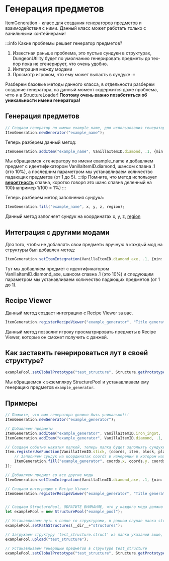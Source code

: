 # Генерация предметов

ItemGeneration - класс для создания генераторов предметов и взаимодействия с ними.
Данный класс может работать только с ванильными контейнерами!

:::info Какие проблемы решает генератор предметов?

1. Известная раньше проблема, это пустые сундуки в структурах,  DungeonUtility будет по умолчанию генерировать предметы до тех-пор пока не сгенерирует, что очень удобно.
2. Интеграция между модами
3. Просмотр игроком, что ему может выпасть в сундуке
:::

Разберем базовые методы данного класса, в отдельности разберем создание генератора, на данный момент содержится даже проблема, чтто и в StructureLoader!
**Поэтому очень важно позаботиться об уникальности имени генератора!**

## Генерация предметов

```ts
// Создаем генератор по имени example_name, для использования генератора всегда будет необходимо использовать его
ItemGeneration.newGenerator("example_name");
```

Теперь разберем данный метод:

```ts
ItemGeneration.addItem("example_name", VanillaItemID.diamond, .1, {min: 1, max: 5});
```

Мы обращаемся к генератору по имени example_name и добавляем предмет с идентификатором VanillaItemID.diamond, шансом спавна .1 (это 10%), а последним параметром мы устанавливаем количество падающих предметов (от 1 до 5).
:::tip
Помните, что метод использует [**вероятность**](https://ru.wikipedia.org/wiki/Вероятность) спавна, коротко говоря это шанс спавнв деленный на 100(например 1/100 = 1%)
:::

Теперь разберем метод заполнения сундука:

```ts
ItemGeneration.fill("example_name", x, y, z, region);
```

Данный метод заполняет сундук на координатах x, y, z, [region](https://nernar.github.io/ru/docs/environment/modifying-region)

## Интеграция с другими модами

Для того, чтобы не добавлять свои предметы вручную в каждый мод на структуры был добавлен метод:

```ts
ItemGeneration.setItemIntegration(VanillaItemID.diamond_axe, .1, {min: 1, max: 1});
```

Тут мы добавляем предмет с идентификатором VanillaItemID.diamond_axe, шансом спавна .1 (это 10%) и следующим параметром мы устанавливаем количество падающих предметов (от 1 до 1).

## Recipe Viewer

Данный метод создаст интеграцию с Recipe Viewer за вас.

```ts
ItemGeneration.registerRecipeViewer("example_generator", "Title generator");
```

Данный метод позволит игроку просматрировать предметы в Recipe Viewer, которые он сможет получить с данжей.

## Как заставить генерироваться лут в своей структуре?

```ts
examplePool.setGlobalPrototype("test_structure", Structure.getPrototypeDefault("example_generator"));
```

Мы обращаемся к экземпляру StructurePool и устанавливаем ему генерацию предметов `example_generator`.

## Примеры

```ts
// Помните, что имя генератора должно быть уникально!!!
ItemGeneration.newGenerator("example_generator");

// Добавляем предметы
ItemGeneration.addItem("example_generator", VanillaItemID.iron_ingot, .5, {min: 1, max: 3});
ItemGeneration.addItem("example_generator", VanillaItemID.diamond, .1, {min: 1, max: 1});

// Создаем событие нажатия палкой, теперь палка будет заполнять сундуки
Item.registerUseFunction(VanillaItemID.stick, (coords, item, block, player) => {
    // Заполняем сундук на координатах coords в измерении в котором находится игрок player
    ItemGeneration.fill("example_generator", coords.x, coords.y, coords.z, BlockSource.getDefaultForActor(player));
});

// Добавляем предмет во все другие моды
ItemGeneration.setItemIntegration(VanillaItemID.diamond_axe, .1, {min: 1, max: 1});

// Создаем интеграцию с Recipe Viewer
ItemGeneration.registerRecipeViewer("example_generator", "Title generator");


// Создаем StructurePool, ОБРАТИТЕ ВНИМАНИЕ, что у каждого мода должно быть свое уникальное имя!
let examplePool = new StructurePool("example_pool");

// Устанавливаем путь к папке со структурами, в данном случае папка structures в главной директории мода
examplePool.setPathStructures(__dir__+"structures");

// Загружаем структуру 'test_structure.struct' из папки указаной выше, структура будет доступна по имени test_structure
examplePool.upload("test_structure");

// Устанавливаем генерацию предметов в структуре test_structure
examplePool.setGlobalPrototype("test_structure", Structure.getPrototypeDefault("example_generator"));
```
